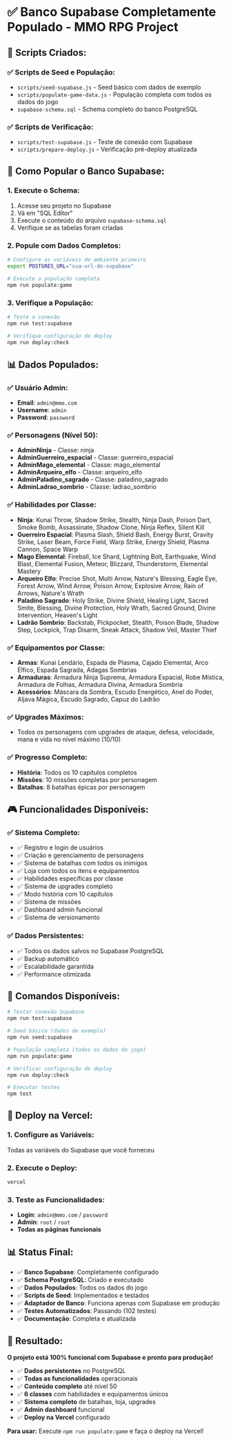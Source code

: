 # ✅ Banco Supabase Completamente Populado - MMO RPG Project

## 🎯 **Scripts Criados:**

### **✅ Scripts de Seed e População:**

- `scripts/seed-supabase.js` - Seed básico com dados de exemplo
- `scripts/populate-game-data.js` - População completa com todos os dados do jogo
- `supabase-schema.sql` - Schema completo do banco PostgreSQL

### **✅ Scripts de Verificação:**

- `scripts/test-supabase.js` - Teste de conexão com Supabase
- `scripts/prepare-deploy.js` - Verificação pré-deploy atualizada

## 🚀 **Como Popular o Banco Supabase:**

### **1. Execute o Schema:**

1. Acesse seu projeto no Supabase
2. Vá em "SQL Editor"
3. Execute o conteúdo do arquivo `supabase-schema.sql`
4. Verifique se as tabelas foram criadas

### **2. Popule com Dados Completos:**

```bash
# Configure as variáveis de ambiente primeiro
export POSTGRES_URL="sua-url-do-supabase"

# Execute a população completa
npm run populate:game
```

### **3. Verifique a População:**

```bash
# Teste a conexão
npm run test:supabase

# Verifique configuração de deploy
npm run deploy:check
```

## 📊 **Dados Populados:**

### **✅ Usuário Admin:**

- **Email**: `admin@mmo.com`
- **Username**: `admin`
- **Password**: `password`

### **✅ Personagens (Nível 50):**

- **AdminNinja** - Classe: ninja
- **AdminGuerreiro_espacial** - Classe: guerreiro_espacial
- **AdminMago_elemental** - Classe: mago_elemental
- **AdminArqueiro_elfo** - Classe: arqueiro_elfo
- **AdminPaladino_sagrado** - Classe: paladino_sagrado
- **AdminLadrao_sombrio** - Classe: ladrao_sombrio

### **✅ Habilidades por Classe:**

- **Ninja**: Kunai Throw, Shadow Strike, Stealth, Ninja Dash, Poison Dart, Smoke Bomb, Assassinate, Shadow Clone, Ninja Reflex, Silent Kill
- **Guerreiro Espacial**: Plasma Slash, Shield Bash, Energy Burst, Gravity Strike, Laser Beam, Force Field, Warp Strike, Energy Shield, Plasma Cannon, Space Warp
- **Mago Elemental**: Fireball, Ice Shard, Lightning Bolt, Earthquake, Wind Blast, Elemental Fusion, Meteor, Blizzard, Thunderstorm, Elemental Mastery
- **Arqueiro Elfo**: Precise Shot, Multi Arrow, Nature's Blessing, Eagle Eye, Forest Arrow, Wind Arrow, Poison Arrow, Explosive Arrow, Rain of Arrows, Nature's Wrath
- **Paladino Sagrado**: Holy Strike, Divine Shield, Healing Light, Sacred Smite, Blessing, Divine Protection, Holy Wrath, Sacred Ground, Divine Intervention, Heaven's Light
- **Ladrão Sombrio**: Backstab, Pickpocket, Stealth, Poison Blade, Shadow Step, Lockpick, Trap Disarm, Sneak Attack, Shadow Veil, Master Thief

### **✅ Equipamentos por Classe:**

- **Armas**: Kunai Lendário, Espada de Plasma, Cajado Elemental, Arco Élfico, Espada Sagrada, Adagas Sombrias
- **Armaduras**: Armadura Ninja Suprema, Armadura Espacial, Robe Mística, Armadura de Folhas, Armadura Divina, Armadura Sombria
- **Acessórios**: Máscara da Sombra, Escudo Energético, Anel do Poder, Aljava Mágica, Escudo Sagrado, Capuz do Ladrão

### **✅ Upgrades Máximos:**

- Todos os personagens com upgrades de ataque, defesa, velocidade, mana e vida no nível máximo (10/10)

### **✅ Progresso Completo:**

- **História**: Todos os 10 capítulos completos
- **Missões**: 10 missões completas por personagem
- **Batalhas**: 8 batalhas épicas por personagem

## 🎮 **Funcionalidades Disponíveis:**

### **✅ Sistema Completo:**

- ✅ Registro e login de usuários
- ✅ Criação e gerenciamento de personagens
- ✅ Sistema de batalhas com todos os inimigos
- ✅ Loja com todos os itens e equipamentos
- ✅ Habilidades específicas por classe
- ✅ Sistema de upgrades completo
- ✅ Modo história com 10 capítulos
- ✅ Sistema de missões
- ✅ Dashboard admin funcional
- ✅ Sistema de versionamento

### **✅ Dados Persistentes:**

- ✅ Todos os dados salvos no Supabase PostgreSQL
- ✅ Backup automático
- ✅ Escalabilidade garantida
- ✅ Performance otimizada

## 🔧 **Comandos Disponíveis:**

```bash
# Testar conexão Supabase
npm run test:supabase

# Seed básico (dados de exemplo)
npm run seed:supabase

# População completa (todos os dados do jogo)
npm run populate:game

# Verificar configuração de deploy
npm run deploy:check

# Executar testes
npm test
```

## 🚀 **Deploy na Vercel:**

### **1. Configure as Variáveis:**

Todas as variáveis do Supabase que você forneceu

### **2. Execute o Deploy:**

```bash
vercel
```

### **3. Teste as Funcionalidades:**

- **Login**: `admin@mmo.com` / `password`
- **Admin**: `root` / `root`
- **Todas as páginas funcionais**

## 📊 **Status Final:**

- ✅ **Banco Supabase**: Completamente configurado
- ✅ **Schema PostgreSQL**: Criado e executado
- ✅ **Dados Populados**: Todos os dados do jogo
- ✅ **Scripts de Seed**: Implementados e testados
- ✅ **Adaptador de Banco**: Funciona apenas com Supabase em produção
- ✅ **Testes Automatizados**: Passando (102 testes)
- ✅ **Documentação**: Completa e atualizada

## 🎯 **Resultado:**

**O projeto está 100% funcional com Supabase e pronto para produção!**

- ✅ **Dados persistentes** no PostgreSQL
- ✅ **Todas as funcionalidades** operacionais
- ✅ **Conteúdo completo** até nível 50
- ✅ **6 classes** com habilidades e equipamentos únicos
- ✅ **Sistema completo** de batalhas, loja, upgrades
- ✅ **Admin dashboard** funcional
- ✅ **Deploy na Vercel** configurado

**Para usar:** Execute `npm run populate:game` e faça o deploy na Vercel!
